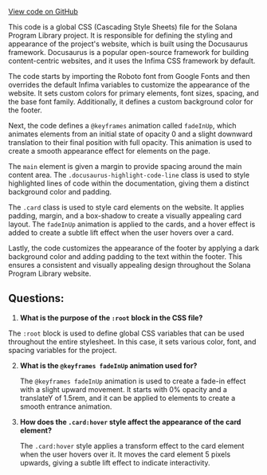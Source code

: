 [View code on GitHub](https://github.com/solana-labs/solana-program-library/docs/src/css/custom.css)

This code is a global CSS (Cascading Style Sheets) file for the Solana Program Library project. It is responsible for defining the styling and appearance of the project's website, which is built using the Docusaurus framework. Docusaurus is a popular open-source framework for building content-centric websites, and it uses the Infima CSS framework by default.

The code starts by importing the Roboto font from Google Fonts and then overrides the default Infima variables to customize the appearance of the website. It sets custom colors for primary elements, font sizes, spacing, and the base font family. Additionally, it defines a custom background color for the footer.

Next, the code defines a `@keyframes` animation called `fadeInUp`, which animates elements from an initial state of opacity 0 and a slight downward translation to their final position with full opacity. This animation is used to create a smooth appearance effect for elements on the page.

The `main` element is given a margin to provide spacing around the main content area. The `.docusaurus-highlight-code-line` class is used to style highlighted lines of code within the documentation, giving them a distinct background color and padding.

The `.card` class is used to style card elements on the website. It applies padding, margin, and a box-shadow to create a visually appealing card layout. The `fadeInUp` animation is applied to the cards, and a hover effect is added to create a subtle lift effect when the user hovers over a card.

Lastly, the code customizes the appearance of the footer by applying a dark background color and adding padding to the text within the footer. This ensures a consistent and visually appealing design throughout the Solana Program Library website.
## Questions: 
 1. **What is the purpose of the `:root` block in the CSS file?**

   The `:root` block is used to define global CSS variables that can be used throughout the entire stylesheet. In this case, it sets various color, font, and spacing variables for the project.

2. **What is the `@keyframes fadeInUp` animation used for?**

   The `@keyframes fadeInUp` animation is used to create a fade-in effect with a slight upward movement. It starts with 0% opacity and a translateY of 1.5rem, and it can be applied to elements to create a smooth entrance animation.

3. **How does the `.card:hover` style affect the appearance of the card element?**

   The `.card:hover` style applies a transform effect to the card element when the user hovers over it. It moves the card element 5 pixels upwards, giving a subtle lift effect to indicate interactivity.